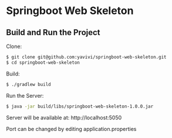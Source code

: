 # Springboot Web Skeleton

## Build and Run the Project

Clone:

```bash
$ git clone git@github.com:yavivi/springboot-web-skeleton.git
$ cd springboot-web-skeleton
```

Build:

```bash
$ ./gradlew build
```

Run the Server:

```bash
$ java -jar build/libs/springboot-web-skeleton-1.0.0.jar
```

Server will be available at: http://localhost:5050

Port can be changed by editing application.properties


